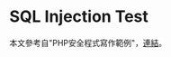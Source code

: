 # SQL Injection Test

本文參考自"PHP安全程式寫作範例"，[連結](http://knowledge.twisc.ntust.edu.tw/doku.php?id=3%E4%BC%BA%E6%9C%8D%E7%AB%AF%E5%AE%89%E5%85%A8:3-3%E5%AE%89%E5%85%A8%E7%A8%8B%E5%BC%8F%E7%A2%BC%E5%AF%AB%E4%BD%9C:php:PHP%E5%AE%89%E5%85%A8%E7%A8%8B%E5%BC%8F%E5%AF%AB%E4%BD%9C%E7%AF%84%E4%BE%8B)。